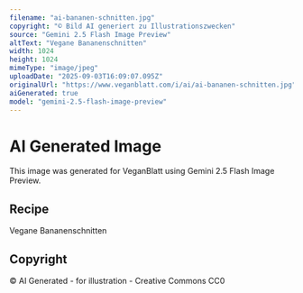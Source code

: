 ```yaml
---
filename: "ai-bananen-schnitten.jpg"
copyright: "© Bild AI generiert zu Illustrationszwecken"
source: "Gemini 2.5 Flash Image Preview"
altText: "Vegane Bananenschnitten"
width: 1024
height: 1024
mimeType: "image/jpeg"
uploadDate: "2025-09-03T16:09:07.095Z"
originalUrl: "https://www.veganblatt.com/i/ai/ai-bananen-schnitten.jpg"
aiGenerated: true
model: "gemini-2.5-flash-image-preview"
---
```


# AI Generated Image

This image was generated for VeganBlatt using Gemini 2.5 Flash Image Preview.

## Recipe
Vegane Bananenschnitten

## Copyright
© AI Generated - for illustration - Creative Commons CC0
